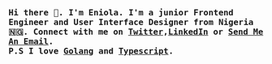 ### <samp> Hi there 👋. I'm Eniola. I'm a junior Frontend Engineer and User Interface Designer from Nigeria 🇳🇬. Connect with me on <a href="https://x.com/eniolagod?t=hpJeao1ommw_6-zuPE-2RA&s=09">Twitter</a>,<a href="www.linkedin.com/in/eniolagod">LinkedIn</a> or <a href="mailto: eniolaabdulbasit84@gmail.com">Send Me An Email</a>.<br/> P.S I love <a href="https://go.dev/">Golang</a> and <a href="https://www.typescriptlang.org/">Typescript</a>. </samp>

<!--
**eniola2345/eniola2345** is a ✨ _special_ ✨ repository because its `README.md` (this file) appears on your GitHub profile.

Here are some ideas to get you started:

- 🔭 I’m currently working on ...
- 🌱 I’m currently learning ...
- 👯 I’m looking to collaborate on ...
- 🤔 I’m looking for help with ...
- 💬 Ask me about ...
- 📫 How to reach me: ...
- 😄 Pronouns: ...
- ⚡ Fun fact: ...
-->
